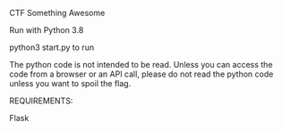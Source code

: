 CTF Something Awesome

Run with Python 3.8

python3 start.py to run

The python code is not intended to be read. Unless you can access the code from a browser or an API call, please do not read the python code unless you want to spoil the flag.

REQUIREMENTS:

Flask